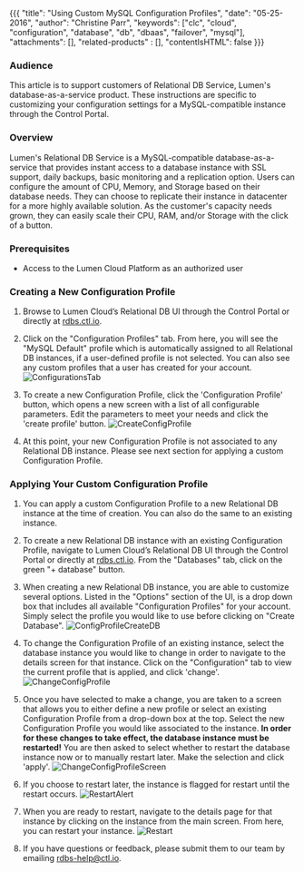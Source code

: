 {{{
  "title": "Using Custom MySQL Configuration Profiles",
  "date": "05-25-2016",
  "author": "Christine Parr",
  "keywords": ["clc", "cloud", "configuration", "database", "db", "dbaas", "failover", "mysql"],
  "attachments": [],
  "related-products" : [],
  "contentIsHTML": false
}}}

### Audience
This article is to support customers of Relational DB Service, Lumen's database-as-a-service product. These instructions are specific to customizing your configuration settings for a MySQL-compatible instance through the Control Portal.


### Overview
Lumen's Relational DB Service is a MySQL-compatible database-as-a-service that provides instant access to a database instance with SSL support, daily backups, basic monitoring and a replication option. Users can configure the amount of CPU, Memory, and Storage based on their database needs. They can choose to replicate their instance in datacenter for a more highly available solution. As the customer's capacity needs grown, they can easily scale their CPU, RAM, and/or Storage with the click of a button.

### Prerequisites
* Access to the Lumen Cloud Platform as an authorized user


### Creating a New Configuration Profile
1. Browse to Lumen Cloud’s Relational DB UI through the Control Portal or directly at [rdbs.ctl.io](https://rdbs.ctl.io).

2. Click on the "Configuration Profiles" tab. From here, you will see the "MySQL Default" profile which is automatically assigned to all Relational DB instances, if a user-defined profile is not selected. You can also see any custom profiles that a user has created for your account.
   ![ConfigurationsTab](../images/rdbs/rdbs-configtab.png)

3. To create a new Configuration Profile, click the 'Configuration Profile' button, which opens a new screen with a list of all configurable parameters. Edit the parameters to meet your needs and click the 'create profile' button.
   ![CreateConfigProfile](../images/rdbs/rdbs-create-configprofile.png)

4. At this point, your new Configuration Profile is not associated to any Relational DB instance. Please see next section for applying a custom Configuration Profile.

### Applying Your Custom Configuration Profile
1. You can apply a custom Configuration Profile to a new Relational DB instance at the time of creation. You can also do the same to an existing instance.

2. To create a new Relational DB instance with an existing Configuration Profile, navigate to Lumen Cloud’s Relational DB UI through the Control Portal or directly at [rdbs.ctl.io](https://rdbs.ctl.io). From the "Databases" tab, click on the green "+ database" button.

3. When creating a new Relational DB instance, you are able to customize several options. Listed in the "Options" section of the UI, is a drop down box that includes all available "Configuration Profiles" for your account. Simply select the profile you would like to use before clicking on "Create Database".
   ![ConfigProfileCreateDB](../images/rdbs/rdbs-configprofile-createdb.png)

4. To change the Configuration Profile of an existing instance, select the database instance you would like to change in order to navigate to the details screen for that instance. Click on the "Configuration" tab to view the current profile that is applied, and click 'change'.
   ![ChangeConfigProfile](../images/rdbs/rdbs-changeconfig.png)

5. Once you have selected to make a change, you are taken to a screen that allows you to either define a new profile or select an existing Configuration Profile from a drop-down box at the top. Select the new Configuration Profile you would like associated to the instance. **In order for these changes to take effect, the database instance must be restarted!** You are then asked to select whether to restart the database instance now or to manually restart later. Make the selection and click 'apply'.
   ![ChangeConfigProfileScreen](../images/rdbs/rdbs-changeconfigscreen.png)

6. If you choose to restart later, the instance is flagged for restart until the restart occurs.
   ![RestartAlert](../images/rdbs/rdbs-restart-alert.png)

7. When you are ready to restart, navigate to the details page for that instance by clicking on the instance from the main screen. From here, you can restart your instance.
   ![Restart](../images/rdbs/rdbs-restart.png)

8. If you have questions or feedback, please submit them to our team by emailing <a href="mailto:rdbs-help@ctl.io">rdbs-help@ctl.io</a>.
